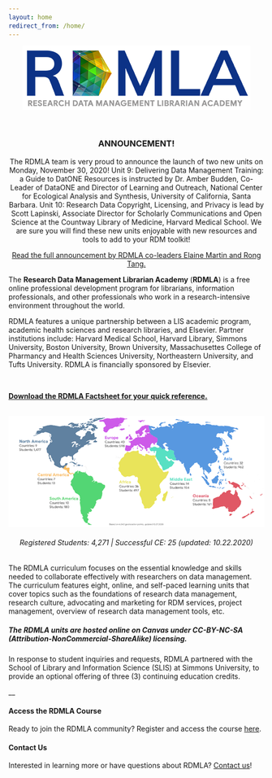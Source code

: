 ```yaml
---
layout: home
redirect_from: /home/
---
```


<p align="center"><img src="images/icons_logos/rdmla_logo/RDMLALogo_Blue_450px.png" alt="RDMLA Logo"></p> <br>

<h3 align="center">ANNOUNCEMENT!</h3>
  
<p align="center">The RDMLA team is very proud to announce the launch of two new units on Monday, November 30, 2020! Unit 9: Delivering Data Management Training: a Guide to DatONE Resources is instructed by Dr. Amber Budden, Co-Leader of DataONE and Director of Learning and Outreach, National Center for Ecological Analysis and Synthesis, University of California, Santa Barbara. Unit 10: Research Data Copyright, Licensing, and Privacy is lead by Scott Lapinski, Associate Director for Scholarly Communications and Open Science at the Countway Library of Medicine, Harvard Medical School. We are sure you will find these new units enjoyable with new resources and tools to add to your RDM toolkit!</p>

<p align="center"><a href="https://github.com/RDMLA/rdmla.github.io/blob/master/images/11.19.20_NewUnitAnnouncement.pdf" target="_blank">Read the full announcement by RDMLA co-leaders Elaine Martin and Rong Tang.</a></p>

The **Research Data Management Librarian Academy** (**RDMLA**) is a free online professional development program for librarians, information professionals, and other professionals who work in a research-intensive environment throughout the world. 

RDMLA features a unique partnership between a LIS academic program, academic health sciences and research libraries, and Elsevier. Partner institutions include: Harvard Medical School, Harvard Library, Simmons University, Boston University, Brown University, Massachusettes College of Pharmancy and Health Sciences University, Northeastern University, and Tufts University. RDMLA is financially sponsored by Elsevier.

<br>

**<a href="https://github.com/RDMLA/rdmla.github.io/blob/master/survey-documents/RDMLA_Factsheet_July2020.pdf" target="_blank">Download the RDMLA Factsheet for your quick reference.</a>** <br>
<br>
<p align="center"><img src="/images/display-images/learnerlocation_102720.png" alt="Map of Student Locations"></p>
<h6 align="center"><em>Registered Students: 4,271  |  Successful CE: 25</em> (updated: 10.22.2020)</h6>

The RDMLA curriculum focuses on the essential knowledge and skills needed to collaborate effectively with researchers on data management. The curriculum features eight, online, and self-paced learning units that cover topics such as the foundations of research data management, research culture, advocating and marketing for RDM services, project management, overview of research data management tools, etc. <br>

##### **The RDMLA units are hosted online on Canvas under CC-BY-NC-SA (Attribution-NonCommercial-ShareAlike) licensing.** 

In response to student inquiries and requests, RDMLA partnered with the School of Library and Information Science (SLIS) at Simmons University, to provide an optional offering of three (3) continuing education credits. 
<br>

__

<h4><b>Access the RDMLA Course</b></h4>
Ready to join the RDMLA community? Register and access the course <a href="https://www.canvas.net/browse/simmonsu/courses/research-data-management" target="_blank">here</a>.
<br>
<h4><b>Contact Us</b></h4>
Interested in learning more or have questions about RDMLA? <a href="https://rdmla.github.io/contact/">Contact us</a>!
